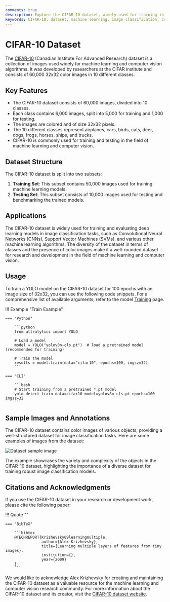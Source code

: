 ```yaml
---
comments: true
description: Explore the CIFAR-10 dataset, widely used for training in machine learning and computer vision, and learn how to use it with Ultralytics YOLO.
keywords: CIFAR-10, dataset, machine learning, image classification, computer vision, YOLO, Ultralytics, training, testing, deep learning, Convolutional Neural Networks, Support Vector Machines
---
```


# CIFAR-10 Dataset

The [CIFAR-10](https://www.cs.toronto.edu/~kriz/cifar.html) (Canadian Institute For Advanced Research) dataset is a collection of images used widely for machine learning and computer vision algorithms. It was developed by researchers at the CIFAR institute and consists of 60,000 32x32 color images in 10 different classes.

## Key Features

- The CIFAR-10 dataset consists of 60,000 images, divided into 10 classes.
- Each class contains 6,000 images, split into 5,000 for training and 1,000 for testing.
- The images are colored and of size 32x32 pixels.
- The 10 different classes represent airplanes, cars, birds, cats, deer, dogs, frogs, horses, ships, and trucks.
- CIFAR-10 is commonly used for training and testing in the field of machine learning and computer vision.

## Dataset Structure

The CIFAR-10 dataset is split into two subsets:

1. **Training Set**: This subset contains 50,000 images used for training machine learning models.
2. **Testing Set**: This subset consists of 10,000 images used for testing and benchmarking the trained models.

## Applications

The CIFAR-10 dataset is widely used for training and evaluating deep learning models in image classification tasks, such as Convolutional Neural Networks (CNNs), Support Vector Machines (SVMs), and various other machine learning algorithms. The diversity of the dataset in terms of classes and the presence of color images make it a well-rounded dataset for research and development in the field of machine learning and computer vision.

## Usage

To train a YOLO model on the CIFAR-10 dataset for 100 epochs with an image size of 32x32, you can use the following code snippets. For a comprehensive list of available arguments, refer to the model [Training](../../modes/train.md) page.

!!! Example "Train Example"

    === "Python"

        ```python
        from ultralytics import YOLO

        # Load a model
        model = YOLO("yolov8n-cls.pt")  # load a pretrained model (recommended for training)

        # Train the model
        results = model.train(data="cifar10", epochs=100, imgsz=32)
        ```

    === "CLI"

        ```bash
        # Start training from a pretrained *.pt model
        yolo detect train data=cifar10 model=yolov8n-cls.pt epochs=100 imgsz=32
        ```

## Sample Images and Annotations

The CIFAR-10 dataset contains color images of various objects, providing a well-structured dataset for image classification tasks. Here are some examples of images from the dataset:

![Dataset sample image](https://miro.medium.com/max/1100/1*SZnidBt7CQ4Xqcag6rd8Ew.png)

The example showcases the variety and complexity of the objects in the CIFAR-10 dataset, highlighting the importance of a diverse dataset for training robust image classification models.

## Citations and Acknowledgments

If you use the CIFAR-10 dataset in your research or development work, please cite the following paper:

!!! Quote ""

    === "BibTeX"

        ```bibtex
        @TECHREPORT{Krizhevsky09learningmultiple,
                    author={Alex Krizhevsky},
                    title={Learning multiple layers of features from tiny images},
                    institution={},
                    year={2009}
        }
        ```

We would like to acknowledge Alex Krizhevsky for creating and maintaining the CIFAR-10 dataset as a valuable resource for the machine learning and computer vision research community. For more information about the CIFAR-10 dataset and its creator, visit the [CIFAR-10 dataset website](https://www.cs.toronto.edu/~kriz/cifar.html).
